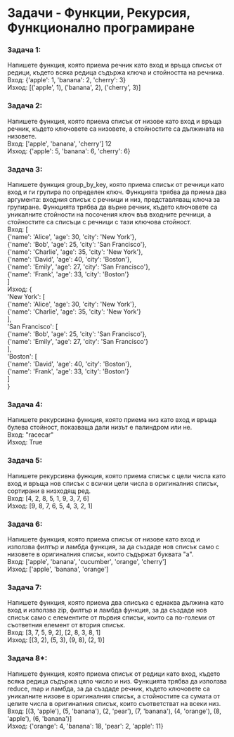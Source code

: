 # Задачи - Функции, Рекурсия, Функционално програмиране
### Задача 1:
Напишете функция, която приема речник като вход и връща списък от редици, където всяка редица съдържа ключа и стойността на речника. <br>
Вход: {'apple': 1, 'banana': 2, 'cherry': 3}<br>
Изход: [('apple', 1), ('banana', 2), ('cherry', 3)]<br>

### Задача 2:
Напишете функция, която приема списък от низове като вход и връща речник, където ключовете са низовете, а стойностите са дължината на низовете. <br>
Вход: ['apple', 'banana', 'cherry'] 12<br>
Изход: {'apple': 5, 'banana': 6, 'cherry': 6}<br>

### Задача 3:
Напишете функция group_by_key, която приема списък от речници като вход и ги групира по определен ключ. Функцията трябва да приема два аргумента: входния списък с речници и низ, представляващ ключа за групиране. Функцията трябва да върне речник, където ключовете са уникалните стойности на посочения ключ във входните речници, а стойностите са списъци с речници с тази ключова стойност.<br>
Вход: [<br>
    {'name': 'Alice', 'age': 30, 'city': 'New York'},<br>
    {'name': 'Bob', 'age': 25, 'city': 'San Francisco'},<br>
    {'name': 'Charlie', 'age': 35, 'city': 'New York'},<br>
    {'name': 'David', 'age': 40, 'city': 'Boston'},<br>
    {'name': 'Emily', 'age': 27, 'city': 'San Francisco'},<br>
    {'name': 'Frank', 'age': 33, 'city': 'Boston'}<br>
    ]<br>
Изход: {<br>
    'New York': [<br>
        {'name': 'Alice', 'age': 30, 'city': 'New York'},<br>
        {'name': 'Charlie', 'age': 35, 'city': 'New York'}<br>
    ],<br>
    'San Francisco': [<br>
        {'name': 'Bob', 'age': 25, 'city': 'San Francisco'},<br>
        {'name': 'Emily', 'age': 27, 'city': 'San Francisco'}<br>
    ],<br>
    'Boston': [<br>
        {'name': 'David', 'age': 40, 'city': 'Boston'},<br>
        {'name': 'Frank', 'age': 33, 'city': 'Boston'}<br>
    ]<br>
}<br>

### Задача 4:
Напишете рекурсивна функция, която приема низ като вход и връща булева стойност, показваща дали низът е палиндром или не.<br>
Вход: "racecar"<br>
Изход: True<br>

### Задача 5:
Напишете рекурсивна функция, която приема списък с цели числа като вход и връща нов списък с всички цели числа в оригиналния списък, сортирани в низходящ ред.<br>
Вход: [4, 2, 8, 5, 1, 9, 3, 7, 6]<br>
Изход: [9, 8, 7, 6, 5, 4, 3, 2, 1]<br>

### Задача 6:
Напишете функция, която приема списък от низове като вход и използва филтър и ламбда функция, за да създаде нов списък само с низовете в оригиналния списък, които съдържат буквата "a".<br>
Вход: ['apple', 'banana', 'cucumber', 'orange', 'cherry']<br>
Изход: ['apple', 'banana', 'orange'] <br>

### Задача 7:
Напишете функция, която приема два списъка с еднаква дължина като вход и използва zip, филтър и ламбда функция, за да създаде нов списък само с елементите от първия списък, които са по-големи от съответния елемент от втория списък.<br>
Вход: [3, 7, 5, 9, 2], [2, 8, 3, 8, 1]<br>
Изход: [(3, 2), (5, 3), (9, 8), (2, 1)]<br>

### Задача 8*:
Напишете функция, която приема списък от редици като вход, където всяка редица съдържа цяло число и низ. Функцията трябва да използва reduce, map и ламбда, за да създаде речник, където ключовете са уникалните низове в оригиналния списък, а стойностите са сумата от целите числа в оригиналния списък, които съответстват на всеки низ.<br>
Вход: [(3, 'apple'), (5, 'banana'), (2, 'pear'), (7, 'banana'), (4, 'orange'), (8, 'apple'), (6, 'banana')]<br>
Изход: {'orange': 4, 'banana': 18, 'pear': 2, 'apple': 11}


